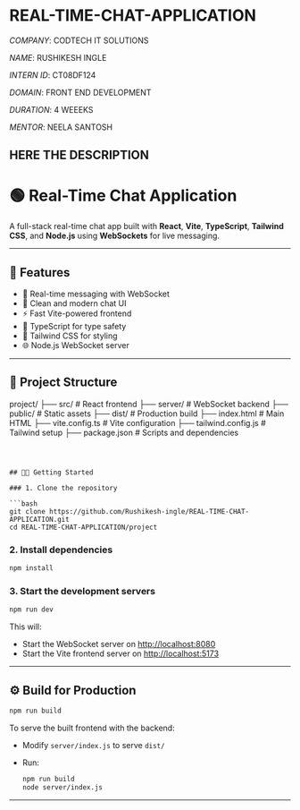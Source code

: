 # REAL-TIME-CHAT-APPLICATION

*COMPANY*: CODTECH IT SOLUTIONS

*NAME*: RUSHIKESH INGLE

*INTERN ID*: CT08DF124

*DOMAIN*: FRONT END DEVELOPMENT

*DURATION*: 4 WEEEKS

*MENTOR*: NEELA SANTOSH

## HERE THE DESCRIPTION


# 🟢 Real-Time Chat Application

A full-stack real-time chat app built with **React**, **Vite**, **TypeScript**, **Tailwind CSS**, and **Node.js** using **WebSockets** for live messaging.

---

## 🚀 Features

- 🔁 Real-time messaging with WebSocket
- 💬 Clean and modern chat UI
- ⚡ Fast Vite-powered frontend
- 🧠 TypeScript for type safety
- 🎨 Tailwind CSS for styling
- 🌐 Node.js WebSocket server

---

## 📁 Project Structure


project/
├── src/               # React frontend
├── server/            # WebSocket backend
├── public/            # Static assets
├── dist/              # Production build
├── index.html         # Main HTML
├── vite.config.ts     # Vite configuration
├── tailwind.config.js # Tailwind setup
├── package.json       # Scripts and dependencies

````



## 🧑‍💻 Getting Started

### 1. Clone the repository

```bash
git clone https://github.com/Rushikesh-ingle/REAL-TIME-CHAT-APPLICATION.git
cd REAL-TIME-CHAT-APPLICATION/project
````

### 2. Install dependencies

```bash
npm install
```

### 3. Start the development servers

```bash
npm run dev
```

This will:

* Start the WebSocket server on [http://localhost:8080](http://localhost:8080)
* Start the Vite frontend server on [http://localhost:5173](http://localhost:5173)

---

## ⚙️ Build for Production

```bash
npm run build
```

To serve the built frontend with the backend:

* Modify `server/index.js` to serve `dist/`
* Run:

  ```bash
  npm run build
  node server/index.js
  ```

---



